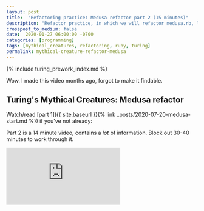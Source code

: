 ```yaml
---
layout: post
title:  "Refactoring practice: Medusa refactor part 2 (15 minutes)"
description: "Refactor practice, in which we will refactor medusa.rb, learn more about Ruby, object-oriented design, and clean code"
crosspost_to_medium: false
date:  2020-01-27 06:00:00 -0700
categories: [programming]
tags: [mythical_creatures, refactoring, ruby, turing]
permalink: mythical-creature-refactor-medusa
---
```


{% include turing_prework_index.md %}


Wow. I made this video months ago, forgot to make it findable.

## Turing's Mythical Creatures: Medusa refactor

Watch/read [part 1]({{ site.baseurl }}{% link _posts/2020-07-20-medusa-start.md %}) if you've not already:



Part 2 is a 14 minute video, contains a _lot_ of information. Block out 30-40 minutes to work through it. 

<div class="container">
<iframe class="video" src="https://www.youtube.com/embed/RziKZL0pLfc" frameborder="0" allow="accelerometer; autoplay; encrypted-media; gyroscope; picture-in-picture" allowfullscreen></iframe>
</div>
